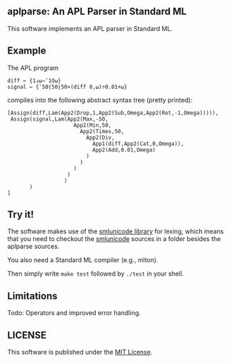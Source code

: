 ## aplparse: An APL Parser in Standard ML

This software implements an APL parser in Standard ML. 

## Example

The APL program

```apl
diff ← {1↓⍵−¯1⌽⍵}
signal ← {¯50⌈50⌊50×(diff 0,⍵)÷0.01+⍵}
```

compiles into the following abstract syntax tree (pretty printed):

    [Assign(diff,Lam(App2(Drop,1,App2(Sub,Omega,App2(Rot,-1,Omega))))),
     Assign(signal,Lam(App2(Max,-50,
                         App2(Min,50,
                           App2(Times,50,
                             App2(Div,
                               App1(diff,App2(Cat,0,Omega)),
                               App2(Add,0.01,Omega)
                             )
                           )
                         )
                       )
                      )
           )
    ]

## Try it!

The software makes use of the [smlunicode
library](https://github.com/melsman/smlunicode) for lexing, which
means that you need to checkout the
[smlunicode](https://github.com/melsman/smlunicode) sources in a
folder besides the aplparse sources.

You also need a Standard ML compiler (e.g., mlton).

Then simply write `make test` followed by `./test` in your shell.

## Limitations

Todo: Operators and improved error handling.

## LICENSE

This software is published under the [MIT License](MIT_LICENSE.md).